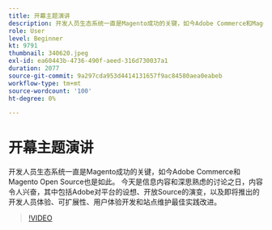 ```yaml
---
title: 开幕主题演讲
description: 开发人员生态系统一直是Magento成功的关键，如今Adobe Commerce和Magento Open Source也是如此。 启动…… （描述应为60至160个字符）
role: User
level: Beginner
kt: 9791
thumbnail: 340620.jpeg
exl-id: ea60443b-4736-490f-aeed-316d730037a1
duration: 2077
source-git-commit: 9a297cda953d4414131657f9ac84580aea0eabeb
workflow-type: tm+mt
source-wordcount: '100'
ht-degree: 0%

---
```


# 开幕主题演讲

开发人员生态系统一直是Magento成功的关键，如今Adobe Commerce和Magento Open Source也是如此。 今天是信息内容和深思熟虑的讨论之日，内容令人兴奋，其中包括Adobe对平台的设想、开放Source的演变，以及即将推出的开发人员体验、可扩展性、用户体验开发和站点维护最佳实践改进。

>[!VIDEO](https://video.tv.adobe.com/v/340620/?quality=12&learn=on)
